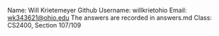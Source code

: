 Name: Will Krietemeyer
Github Username: willkrietohio
Email: wk343621@ohio.edu
The answers are recorded in answers.md
Class: CS2400, Section 107/109
